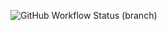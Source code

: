 ![GitHub Workflow Status (branch)](https://img.shields.io/github/actions/workflow/status/fizetta/sem/README.md.yml?branch=master)